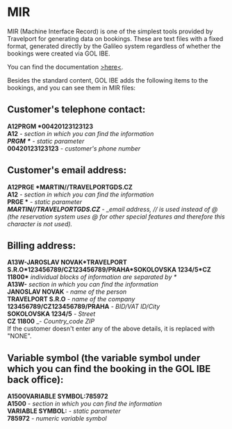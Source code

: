 # MIR

MIR \(Machine Interface Record\) is one of the simplest tools provided by Travelport for generating data on bookings. These are text files with a fixed format, generated directly by the Galileo system regardless of whether the bookings were created via GOL IBE.

You can find the documentation [&gt;here&lt;](https://support.travelport.com/webhelp/MIR/Default.htm).

Besides the standard content, GOL IBE adds the following items to the bookings, and you can see them in MIR files:

## Customer's telephone contact:

**A12PRGM \*00420123123123**  
**A12** _- section in which you can find the information  
**PRGM** **\***_ _- static parameter_  
**00420123123123** _- customer's phone number_

## Customer's email address:

**A12PRGE \*MARTIN//TRAVELPORTGDS.CZ  
A12** _- section in which you can find the information_  
**PRGE \*** - _static parameter_  
_**MARTIN//TRAVELPORTGDS.CZ** - \_email address, // is used instead of @ \(the reservation system uses @ for other special features and therefore this character is not used\)._

## Billing address:

**A13W-JAROSLAV NOVAK\*TRAVELPORT S.R.O\*123456789/CZ123456789/PRAHA\*SOKOLOVSKA 1234/5\*CZ 11800\*** _individual blocks of information are separated by \*_  
**A13W-** _section in which you can find the information_  
**JANOSLAV NOVAK** _- name of the person_  
**TRAVELPORT S.R.O** _- name of the company_  
**123456789/CZ123456789/PRAHA** _- BID/VAT ID/City_  
**SOKOLOVSKA 1234/5** _- Street_  
**CZ 11800** \_- _Country\_code ZIP_  
If the customer doesn't enter any of the above details, it is replaced with "NONE".

## Variable symbol \(the variable symbol under which you can find the booking in the GOL IBE back office\):

**A1500VARIABLE SYMBOL:785972  
A1500** - _section in which you can find the information_  
**VARIABLE SYMBOL:** _- static parameter_  
**785972** _- numeric variable symbol_

